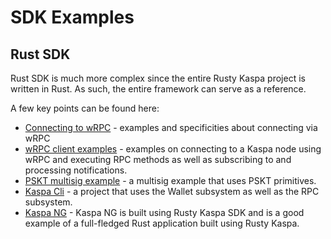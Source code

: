 # SDK Examples

## Rust SDK

Rust SDK is much more complex since the entire Rusty Kaspa project is written in Rust. As such, the entire framework can serve as a reference.

A few key points can be found here:

- [Connecting to wRPC](../rpc/connecting-wrpc.md) - examples and specificities about connecting via wRPC
- [wRPC client examples](https://github.com/kaspanet/rusty-kaspa/tree/master/rpc/wrpc/examples) - examples on connecting to a Kaspa node using wRPC and executing RPC methods as well as subscribing to and processing notifications.
- [PSKT multisig example](https://github.com/kaspanet/rusty-kaspa/tree/master/wallet/pskt/examples) - a multisig example that uses PSKT primitives.
- [Kaspa Cli](https://github.com/kaspanet/rusty-kaspa/tree/master/cli) - a project that uses the Wallet subsystem as well as the RPC subsystem.
- [Kaspa NG](https://github.com/aspectron/kaspa-ng) - Kaspa NG is built using Rusty Kaspa SDK and is a good example of a full-fledged Rust application built using Rusty Kaspa.
